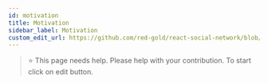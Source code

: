 ```yaml
---
id: motivation
title: Motivation
sidebar_label: Motivation
custom_edit_url: https://github.com/red-gold/react-social-network/blob/v0.7.0/README.md
---
```


> ⭐️ This page needs help. Please help with your contribution. To start click on edit button.
